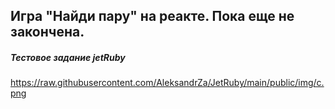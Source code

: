## Игра "Найди пару" на реакте. Пока еще не закончена.
##### Тестовое задание jetRuby
https://raw.githubusercontent.com/AleksandrZa/JetRuby/main/public/img/c.png

